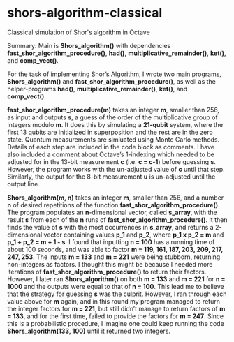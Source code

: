 # shors-algorithm-classical
Classical simulation of Shor's algorithm in Octave

Summary: Main is **Shors_algorithm()** with dependencies **fast_shor_algorithm_procedure()**, **had()**, **multiplicative_remainder()**, **ket()**, and **comp_vect()**.

For the task of implementing Shor’s Algorithm, I wrote two main programs, **Shors_algorithm()** and **fast_shor_algorithm_procedure()**, as well as the helper-programs **had()**, **multiplicative_remainder()**, **ket()**, and **comp_vect()**.

**fast_shor_algorithm_procedure(m)** takes an integer **m**, smaller than 256, as input and outputs **s**, a guess of the order of the multiplicative group of integers modulo **m**. It does this by simulating a **21-qubit** system, where the first 13 qubits are initialized in superposition and the rest are in the zero state. Quantum measurements are simluated using Monte Carlo methods. Details of each step are included in the code block as comments. I have also included a comment about Octave’s 1-indexing which needed to be adjusted for in the 13-bit measurement **c** (i.e. **c = c-1**) before guessing **s**. However, the program works with the un-adjusted value of **c** until that step. Similarly, the output for the 8-bit measurement **u** is un-adjusted until the output line. 

**Shors_algorithm(m, n)** takes an integer **m**, smaller than 256, and a number **n** of desired repetitions of the function **fast_shor_algorithm_procedure()**. The program populates an **n**-dimensional vector, called **s_array**, with the result **s** from each of the **n** runs of **fast_shor_algorithm_procedure()**. It then finds the value of **s** with the most occurrences in **s_array**, and returns a 2-dimensional vector containing values **p_1** and **p_2**, where **p_1 x p_2 = m** and **p_1 + p_2 = m + 1 - s**. I found that inputting **n = 100** has a running time of about 100 seconds, and was able to factor **m = 119, 161, 187, 203, 209, 217, 247, 253**. The inputs **m = 133** and **m = 221** were being stubborn, returning non-integers as factors. I thought this might be because I needed more iterations of **fast_shor_algorithm_procedure()** to return their factors. However, I later ran **Shors_algorithm()** on both **m = 133** and **m = 221** for **n = 1000** and the outputs were equal to that of **n = 100**. This lead me to believe that the strategy for guessing **s** was the culprit. However, I ran through each value above for **m** again, and in this round my program managed to return the integer factors for **m = 221**, but still didn’t manage to return factors of **m = 133**, and for the first time, failed to provide the factors for **m = 247**. Since this is a probabilistic procedure, I imagine one could keep running the code **Shors_algorithm(133, 100)** until it returned two integers.

